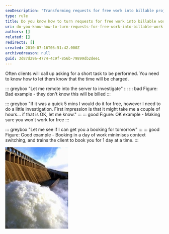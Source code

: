 ```yaml
---
seoDescription: "Transforming requests for free work into billable projects requires setting clear expectations with clients and communicating the value of your expertise."
type: rule
title: Do you know how to turn requests for free work into billable work?
uri: do-you-know-how-to-turn-requests-for-free-work-into-billable-work
authors: []
related: []
redirects: []
created: 2010-07-16T05:51:42.000Z
archivedreason: null
guid: 3d87d29a-4774-4c9f-856b-79899db2dee1
---
```


Often clients will call up asking for a short task to be performed. You need to know how to let them know that the time will be charged.   

<!--endintro-->

::: greybox
"Let me remote into the server to investigate"
:::
::: bad
Figure: Bad example - they don't know this will be billed
:::

::: greybox
"If it was a quick 5 mins I would do it for free, however I need to do a little investigation. First impression is that it might take me a couple of hours... if that is OK, let me know."
:::
::: good
Figure: OK example - Making sure you won't work for free
:::

::: greybox
"Let me see if I can get you a booking for tomorrow"
:::
::: good
Figure: Good example - Booking in a day of work minimises context switching, and trains the client to book you for 1 day at a time.
:::

![Figure: Careful! One small free task can turn into a dam-breaking torrent of free work.](../../assets/DealingwithClients-Floodgates.jpg)
